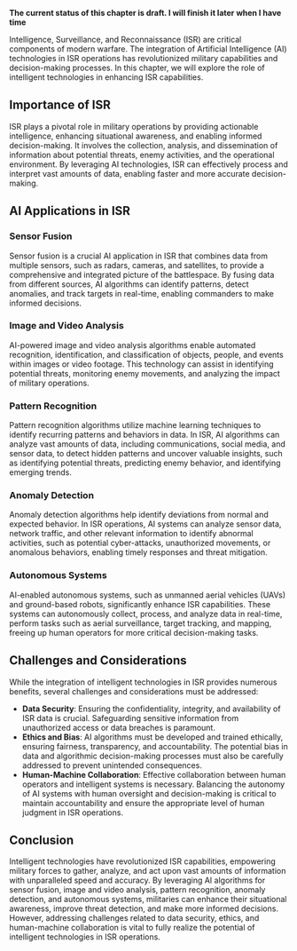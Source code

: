 **The current status of this chapter is draft. I will finish it later when I have time**

Intelligence, Surveillance, and Reconnaissance (ISR) are critical components of modern warfare. The integration of Artificial Intelligence (AI) technologies in ISR operations has revolutionized military capabilities and decision-making processes. In this chapter, we will explore the role of intelligent technologies in enhancing ISR capabilities.

Importance of ISR
-----------------

ISR plays a pivotal role in military operations by providing actionable intelligence, enhancing situational awareness, and enabling informed decision-making. It involves the collection, analysis, and dissemination of information about potential threats, enemy activities, and the operational environment. By leveraging AI technologies, ISR can effectively process and interpret vast amounts of data, enabling faster and more accurate decision-making.

AI Applications in ISR
----------------------

### Sensor Fusion

Sensor fusion is a crucial AI application in ISR that combines data from multiple sensors, such as radars, cameras, and satellites, to provide a comprehensive and integrated picture of the battlespace. By fusing data from different sources, AI algorithms can identify patterns, detect anomalies, and track targets in real-time, enabling commanders to make informed decisions.

### Image and Video Analysis

AI-powered image and video analysis algorithms enable automated recognition, identification, and classification of objects, people, and events within images or video footage. This technology can assist in identifying potential threats, monitoring enemy movements, and analyzing the impact of military operations.

### Pattern Recognition

Pattern recognition algorithms utilize machine learning techniques to identify recurring patterns and behaviors in data. In ISR, AI algorithms can analyze vast amounts of data, including communications, social media, and sensor data, to detect hidden patterns and uncover valuable insights, such as identifying potential threats, predicting enemy behavior, and identifying emerging trends.

### Anomaly Detection

Anomaly detection algorithms help identify deviations from normal and expected behavior. In ISR operations, AI systems can analyze sensor data, network traffic, and other relevant information to identify abnormal activities, such as potential cyber-attacks, unauthorized movements, or anomalous behaviors, enabling timely responses and threat mitigation.

### Autonomous Systems

AI-enabled autonomous systems, such as unmanned aerial vehicles (UAVs) and ground-based robots, significantly enhance ISR capabilities. These systems can autonomously collect, process, and analyze data in real-time, perform tasks such as aerial surveillance, target tracking, and mapping, freeing up human operators for more critical decision-making tasks.

Challenges and Considerations
-----------------------------

While the integration of intelligent technologies in ISR provides numerous benefits, several challenges and considerations must be addressed:

* **Data Security**: Ensuring the confidentiality, integrity, and availability of ISR data is crucial. Safeguarding sensitive information from unauthorized access or data breaches is paramount.
* **Ethics and Bias**: AI algorithms must be developed and trained ethically, ensuring fairness, transparency, and accountability. The potential bias in data and algorithmic decision-making processes must also be carefully addressed to prevent unintended consequences.
* **Human-Machine Collaboration**: Effective collaboration between human operators and intelligent systems is necessary. Balancing the autonomy of AI systems with human oversight and decision-making is critical to maintain accountability and ensure the appropriate level of human judgment in ISR operations.

Conclusion
----------

Intelligent technologies have revolutionized ISR capabilities, empowering military forces to gather, analyze, and act upon vast amounts of information with unparalleled speed and accuracy. By leveraging AI algorithms for sensor fusion, image and video analysis, pattern recognition, anomaly detection, and autonomous systems, militaries can enhance their situational awareness, improve threat detection, and make more informed decisions. However, addressing challenges related to data security, ethics, and human-machine collaboration is vital to fully realize the potential of intelligent technologies in ISR operations.

